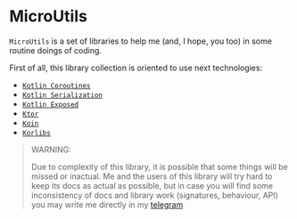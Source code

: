 # MicroUtils

`MicroUtils` is a set of libraries to help me (and, I hope, you too) in some routine doings of coding.

First of all, this library collection is oriented to use next technologies:

* [`Kotlin Coroutines`](https://github.com/Kotlin/kotlinx.coroutines)
* [`Kotlin Serialization`](https://github.com/Kotlin/kotlinx.serialization)
* [`Kotlin Exposed`](https://github.com/JetBrains/Exposed)
* [`Ktor`](https://ktor.io)
* [`Koin`](https://insert-koin.io)
* [`Korlibs`](https://docs.korge.org)

> WARNING:
> 
> Due to complexity of this library, it is possible that some things will be missed or inactual.
> Me and the users of this library will try hard to keep its docs as actual as possible, but in case
> you will find some inconsistency of docs and library work (signatures, behaviour, API) you may write
> me directly in my [telegram](https://t.me/InsanusMokrassar)
